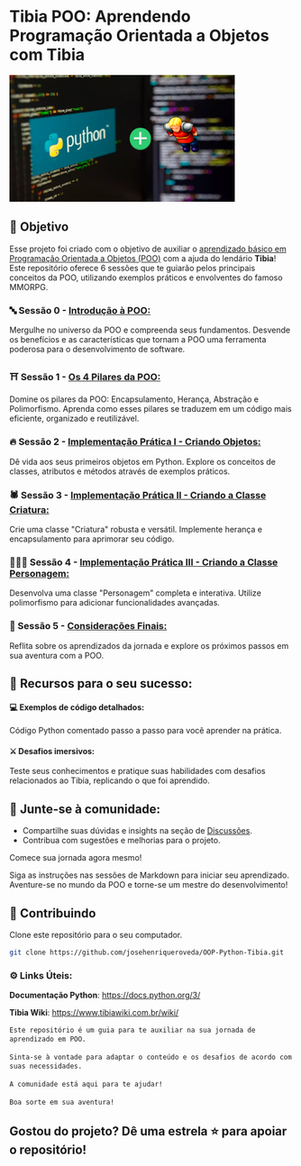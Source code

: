 # Tibia POO: Aprendendo Programação Orientada a Objetos com Tibia

<img src="images/header_img.png" alt="tibia" width="400" height="auto">

## 🎯 Objetivo
Esse projeto foi criado com o objetivo de auxiliar o <u>aprendizado básico em Programação Orientada a Objetos (POO)</u> com a ajuda do lendário **Tibia**! Este repositório oferece 6 sessões que te guiarão pelos principais conceitos da POO, utilizando exemplos práticos e envolventes do famoso MMORPG.

### 🔤 Sessão 0 - [Introdução à POO:](pt-br/0%20-%20Introdução%20a%20POO.md)

Mergulhe no universo da POO e compreenda seus fundamentos.
Desvende os benefícios e as características que tornam a POO uma ferramenta poderosa para o desenvolvimento de software.

### ⛩ Sessão 1 - [Os 4 Pilares da POO:](pt-br/1%20-%20Os%204%20Pilares%20da%20POO.md)

Domine os pilares da POO: Encapsulamento, Herança, Abstração e Polimorfismo.
Aprenda como esses pilares se traduzem em um código mais eficiente, organizado e reutilizável.

### 🔥 Sessão 2 - [Implementação Prática I - Criando Objetos:](pt-br/2%20-%20Implementação%20Prática%20I%20-%20Criando%20Objetos.md)

Dê vida aos seus primeiros objetos em Python.
Explore os conceitos de classes, atributos e métodos através de exemplos práticos.

### 🕷 Sessão 3 - [Implementação Prática II - Criando a Classe Criatura:](pt-br/3%20-%20Implementação%20Prática%20II%20-%20Criando%20a%20Classe%20Criatura.md)

Crie uma classe "Criatura" robusta e versátil.
Implemente herança e encapsulamento para aprimorar seu código.

### 🧙🏽‍♂️ Sessão 4 - [Implementação Prática III - Criando a Classe Personagem:](pt-br/4%20-%20Implementação%20Prática%20III%20-%20Criando%20a%20Classe%20Personagem.md)

Desenvolva uma classe "Personagem" completa e interativa.
Utilize polimorfismo para adicionar funcionalidades avançadas.

### 🧭 Sessão 5 - [Considerações Finais:](pt-br/5%20-%20Considerações%20Finais.md)

Reflita sobre os aprendizados da jornada e explore os próximos passos em sua aventura com a POO.

## 🥇 Recursos para o seu sucesso:

#### 💻 Exemplos de código detalhados:

Código Python comentado passo a passo para você aprender na prática.

#### ⚔️ Desafios imersivos:
Teste seus conhecimentos e pratique suas habilidades com desafios relacionados ao Tibia, replicando o que foi aprendido.

## 🧌 Junte-se à comunidade:

- Compartilhe suas dúvidas e insights na seção de [Discussões](https://github.com/josehenriqueroveda/OOP-Python-Tibia/discussions).
- Contribua com sugestões e melhorias para o projeto.

Comece sua jornada agora mesmo!

Siga as instruções nas sessões de Markdown para iniciar seu aprendizado.
Aventure-se no mundo da POO e torne-se um mestre do desenvolvimento!

## 🚀 Contribuindo
Clone este repositório para o seu computador.
```bash
git clone https://github.com/josehenriqueroveda/OOP-Python-Tibia.git
```

### ⚙️ Links Úteis:

**Documentação Python**: https://docs.python.org/3/

**Tibia Wiki**: https://www.tibiawiki.com.br/wiki/

```http
Este repositório é um guia para te auxiliar na sua jornada de aprendizado em POO.

Sinta-se à vontade para adaptar o conteúdo e os desafios de acordo com suas necessidades.

A comunidade está aqui para te ajudar!

Boa sorte em sua aventura!
```

## Gostou do projeto? Dê uma estrela ⭐️ para apoiar o repositório!
